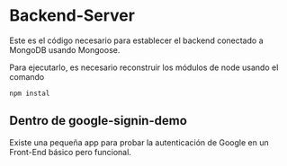 # Backend-Server

Este es el código necesario para establecer el backend conectado a MongoDB usando Mongoose.

Para ejecutarlo, es necesario reconstruir los módulos de node usando el comando

````
npm instal
````

## Dentro de google-signin-demo

Existe una pequeña app para probar la autenticación de Google en un Front-End básico pero funcional.